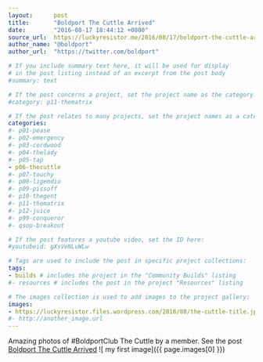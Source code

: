 ```yaml
---
layout:      post
title:       "Boldport The Cuttle Arrived"
date:        "2016-08-17 18:44:12 +0000"
source_url:  https://luckyresistor.me/2016/08/17/boldport-the-cuttle-arrived/
author_name: "@boldport"
author_url:  "https://twitter.com/boldport"

# If you include summary text here, it will be used for display
# in the post listing instead of an excerpt from the post body
#summary: text

# If the post concerns a project, set the project name as the category:
#category: p11-thematrix

# If the post relates to many projects, set the project names as a categories array:
categories:
#- p01-pease
#- p02-emergency
#- p03-cordwood
#- p04-thelady
#- p05-tap
- p06-thecuttle
#- p07-touchy
#- p08-ligemdio
#- p09-pissoff
#- p10-thegent
#- p11-thematrix
#- p12-juice
#- p99-conqueror
#- qsop-breakout

# If the post features a youtube video, set the ID here:
#youtubeid: gXsVeNLuWLw

# Tags are used to include the post in specific project collections:
tags:
- builds # includes the project in the "Community Builds" listing
#- resources # includes the post in the project "Resources" listing

# The images collection is used to add images to the project gallery:
images:
- https://luckyresistor.files.wordpress.com/2016/08/the-cuttle-title.jpg
#- http://another_image.url
---
```


Amazing photos of #BoldportClub The Cuttle by a member.
See the post [Boldport The Cuttle Arrived](https://luckyresistor.me/2016/08/17/boldport-the-cuttle-arrived/)
![ my first image]({{ page.images[0] }})
